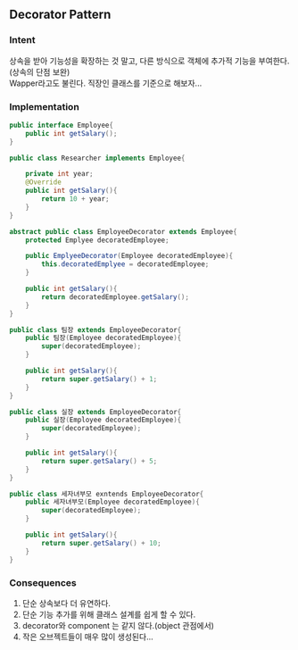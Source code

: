 ## Decorator Pattern

### Intent <br>
상속을 받아 기능성을 확장하는 것 말고, 다른 방식으로 객체에 추가적 기능을 부여한다. (상속의 단점 보완)<br>
Wapper라고도 불린다. 직장인 클래스를 기준으로 해보자...

### Implementation <br>
```java
public interface Employee{
	public int getSalary();	
}

public class Researcher implements Employee{

	private int year;
	@Override
	public int getSalary(){
		return 10 + year;
	}
}

abstract public class EmployeeDecorator extends Employee{
	protected Emplyee decoratedEmployee;

	public EmplyeeDecorator(Employee decoratedEmployee){
		this.decoratedEmplyee = decoratedEmployee;
	}

	public int getSalary(){
		return decoratedEmployee.getSalary();
	}
}

public class 팀장 extends EmployeeDecorator{
	public 팀장(Employee decoratedEmployee){
		super(decoratedEmployee);
	}

	public int getSalary(){
		return super.getSalary() + 1;
	}
}

public class 실장 extends EmployeeDecorator{
	public 실장(Employee decoratedEmployee){
		super(decoratedEmployee);
	}

	public int getSalary(){
		return super.getSalary() + 5;
	}
}

public class 세자녀부모 exntends EmployeeDecorator{
	public 세자녀부모(Employee decoratedEmployee){
		super(decoratedEmployee);
	}

	public int getSalary(){
		return super.getSalary() + 10;
	}
}

```
### Consequences <br>
1. 단순 상속보다 더 유연하다.
2. 단순 기능 추가를 위해 클래스 설계를 쉽게 할 수 있다.
3. decorator와 component 는 같지 않다.(object 관점에서)
4. 작은 오브젝트들이 매우 많이 생성된다...